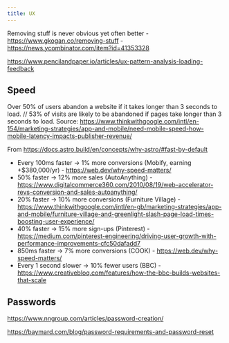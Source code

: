 ```yaml
---
title: UX
---
```


Removing stuff is never obvious yet often better - https://www.gkogan.co/removing-stuff - https://news.ycombinator.com/item?id=41353328

https://www.pencilandpaper.io/articles/ux-pattern-analysis-loading-feedback

## Speed

Over 50% of users abandon a website if it takes longer than 3 seconds to load. // 53% of visits are likely to be abandoned if pages take longer than 3 seconds to load. Source: https://www.thinkwithgoogle.com/intl/en-154/marketing-strategies/app-and-mobile/need-mobile-speed-how-mobile-latency-impacts-publisher-revenue/

From https://docs.astro.build/en/concepts/why-astro/#fast-by-default

- Every 100ms faster → 1% more conversions (Mobify, earning +$380,000/yr) - https://web.dev/why-speed-matters/
- 50% faster → 12% more sales (AutoAnything) - https://www.digitalcommerce360.com/2010/08/19/web-accelerator-revs-conversion-and-sales-autoanything/
- 20% faster → 10% more conversions (Furniture Village) - https://www.thinkwithgoogle.com/intl/en-gb/marketing-strategies/app-and-mobile/furniture-village-and-greenlight-slash-page-load-times-boosting-user-experience/
- 40% faster → 15% more sign-ups (Pinterest) - https://medium.com/pinterest-engineering/driving-user-growth-with-performance-improvements-cfc50dafadd7
- 850ms faster → 7% more conversions (COOK) - https://web.dev/why-speed-matters/
- Every 1 second slower → 10% fewer users (BBC) - https://www.creativebloq.com/features/how-the-bbc-builds-websites-that-scale

## Passwords

https://www.nngroup.com/articles/password-creation/

https://baymard.com/blog/password-requirements-and-password-reset
